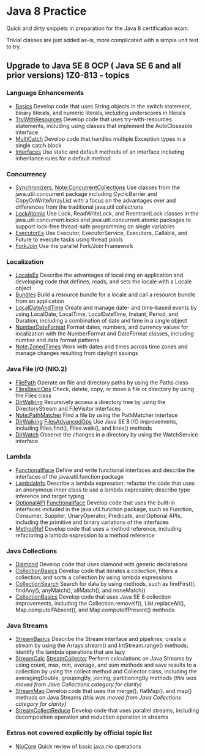 # Java 8 Practice

Quick and dirty snippets in preparation for the Java 8 certification exam.

Trivial classes are just added as-is, more complicated with a simple unit test to try.

## Upgrade to Java SE 8 OCP ( Java SE 6 and all prior versions) 1Z0-813 - topics

### Language Enhancements

- [Basics](src/main/java/io/r2/j8p/t1_language/Basics.java) Develop code that uses String objects in the switch statement, binary literals, and numeric literals, including underscores in literals
- [TryWithResources](src/main/java/io/r2/j8p/t1_language/TryWithResources.java) Develop code that uses try-with-resources statements, including using classes that implement the AutoCloseable interface
- [MultiCatch](src/main/java/io/r2/j8p/t1_language/MultiCatch.java) Develop code that handles multiple Exception types in a single catch block
- [Interfaces](src/main/java/io/r2/j8p/t1_language/Interfaces.java) Use static and default methods of an interface including inheritance rules for a default method

### Concurrency

- [Synchronizers](src/main/java/io/r2/j8p/t2_concurrency/Synchronizers.java), [Note:ConcurrentCollections](notes/ConcurrentCollections.md)  Use classes from the java.util.concurrent package including CyclicBarrier and CopyOnWriteArrayList with a focus on the advantages over and differences from the traditional java.util collections 
- [LockAtomic](src/main/java/io/r2/j8p/t2_concurrency/LockAtomic.java)  Use Lock, ReadWriteLock, and ReentrantLock classes in the java.util.concurrent.locks and java.util.concurrent.atomic packages to support lock-free thread-safe programming on single variables
- [ExecutorEx](src/main/java/io/r2/j8p/t2_concurrency/ExecutorEx.java) Use Executor, ExecutorService, Executors, Callable, and Future to execute tasks using thread pools
- [ForkJoin](src/main/java/io/r2/j8p/t2_concurrency/ForkJoin.java) Use the parallel Fork/Join Framework

### Localization

- [LocaleEx](src/main/java/io/r2/j8p/t2_concurrency/LocaleEx.java) Describe the advantages of localizing an application and developing code that defines, reads, and sets the locale with a Locale object
- [Bundles](src/main/java/io/r2/j8p/t2_concurrency/Bundles.java) Build a resource bundle for a locale and call a resource bundle from an application
- [LocalDateAndTime](src/main/java/io/r2/j8p/t2_concurrency/LocalDateAndTime.java) Create and manage date- and time-based events by using LocalDate, LocalTime, LocalDateTime, Instant, Period, and Duration, including a combination of date and time in a single object
- [NumberDateFormat](src/main/java/io/r2/j8p/t2_concurrency/NumberDateFormat.java) Format dates, numbers, and currency values for localization with the NumberFormat and DateFormat classes, including number and date format patterns
- [Note:ZonedTimes](notes/ZonedTimes.md) Work with dates and times across time zones and manage changes resulting from daylight savings

### Java File I/O (NIO.2)

- [FilePath](src/main/java/io/r2/j8p/t4_nio2/FilePath.java) Operate on file and directory paths by using the Paths class
- [FilesBasicOps](src/main/java/io/r2/j8p/t4_nio2/FilesBasicOps.java) Check, delete, copy, or move a file or directory by using the Files class 
- [DirWalking](src/main/java/io/r2/j8p/t4_nio2/DirWalking.java) Recursively access a directory tree by using the DirectoryStream and FileVisitor interfaces
- [Note:PathMatcher](notes/PathMatcher.md) Find a file by using the PathMatcher interface
- [DirWalking](src/main/java/io/r2/j8p/t4_nio2/DirWalking.java) [FilesAdvancedOps](src/main/java/io/r2/j8p/t4_nio2/FilesAdvancedOps.java) Use Java SE 8 I/O improvements, including Files.find(), Files.walk(), and lines() methods
- [DirWatch](src/main/java/io/r2/j8p/t4_nio2/DirWatch.java) Observe the changes in a directory by using the WatchService interface

### Lambda

- [FunctionalIface](src/main/java/io/r2/j8p/t5_lambda/FunctionalIface.java) Define and write functional interfaces and describe the interfaces of the java.util.function package
- [LambdaInfo](src/main/java/io/r2/j8p/t5_lambda/LambdaInfo.java) Describe a lambda expression; refactor the code that uses an anonymous inner class to use a lambda expression; describe type inference and target typing
- [OptionalAPI](src/main/java/io/r2/j8p/t5_lambda/OptionalAPI.java) [FunctionalIface](src/main/java/io/r2/j8p/t5_lambda/FunctionalIface.java) Develop code that uses the built-in interfaces included in the java.util.function package, such as Function, Consumer, Supplier, UnaryOperator, Predicate, and Optional APIs, including the primitive and binary variations of the interfaces
- [MethodRef](src/main/java/io/r2/j8p/t5_lambda/MethodRef.java) Develop code that uses a method reference, including refactoring a lambda expression to a method reference

### Java Collections

- [Diamond](src/main/java/io/r2/j8p/t6_collections/Diamond.java) Develop code that uses diamond with generic declarations
- [CollectionBasics](src/main/java/io/r2/j8p/t6_collections/CollectionBasics.java) Develop code that iterates a collection, filters a collection, and sorts a collection by using lambda expressions
- [CollectionSearch](src/main/java/io/r2/j8p/t6_collections/CollectionSearch.java) Search for data by using methods, such as findFirst(), findAny(), anyMatch(), allMatch(), and noneMatch()
- [CollectionBasics](src/main/java/io/r2/j8p/t6_collections/CollectionBasics.java) Develop code that uses Java SE 8 collection improvements, including the Collection.removeIf(), List.replaceAll(), Map.computeIfAbsent(), and Map.computeIfPresent() methods

### Java Streams

- [StreamBasics](src/main/java/io/r2/j8p/t7_streams/StreamBasics.java) Describe the Stream interface and pipelines; create a stream by using the Arrays.stream() and  IntStream.range() methods; identify the lambda operations that are lazy
- [StreamCalc](src/main/java/io/r2/j8p/t7_streams/StreamCalc.java) [StreamCollector](src/main/java/io/r2/j8p/t7_streams/StreamCollector.java) Perform calculations on Java Streams by using count, max, min, average, and sum methods and save results to a collection by using the collect method and Collector class, including the averagingDouble, groupingBy, joining, partitioningBy methods _(this was moved from Java Collections category for clarity)_
- [StreamMap](src/main/java/io/r2/j8p/t7_streams/StreamMap.java) Develop  code that uses the merge(), flatMap(), and map() methods on Java Streams _(this was moved from Java Collections category for clarity)_
- [StreamCollectReduce](src/main/java/io/r2/j8p/t7_streams/StreamCollectReduce.java) Develop code that uses parallel streams, including decomposition operation and reduction operation in streams
 
 ### Extras not covered explicitly by official topic list
- [NioCore](src/main/java/io/r2/j8p/t4_nio2/NioCore.java) Quick review of basic java.nio operations
